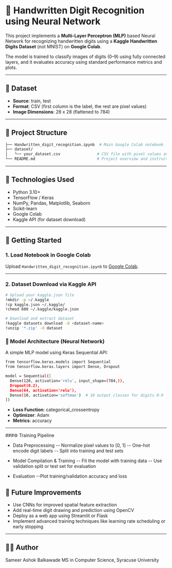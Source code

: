 # 🔢 Handwritten Digit Recognition using Neural Network

This project implements a **Multi-Layer Perceptron (MLP)** based Neural Network for recognizing handwritten digits using a **Kaggle Handwritten Digits Dataset** (not MNIST) on **Google Colab**.

The model is trained to classify images of digits (0–9) using fully connected layers, and it evaluates accuracy using standard performance metrics and plots.

---

## 📁 Dataset

- **Source**: train, test
- **Format**: CSV (first column is the label, the rest are pixel values)
- **Image Dimensions**: 28 x 28 (flattened to 784)

---

## 📂 Project Structure

```bash
├── Handwritten_digit_recognition.ipynb  # Main Google Colab notebook
├── dataset/
│   └── your_dataset.csv                # CSV file with pixel values and labels
└── README.md                           # Project overview and instructions
```

---

## 🔧 Technologies Used

- Python 3.10+
- TensorFlow / Keras
- NumPy, Pandas, Matplotlib, Seaborn
- Scikit-learn
- Google Colab
- Kaggle API (for dataset download)

---

## 🚀 Getting Started

### 1. Load Notebook in Google Colab
Upload `Handwritten_digit_recognition.ipynb` to [Google Colab](https://colab.research.google.com/).

---

### 2. Dataset Download via Kaggle API

```bash
# Upload your kaggle.json file
!mkdir -p ~/.kaggle
!cp kaggle.json ~/.kaggle/
!chmod 600 ~/.kaggle/kaggle.json

# Download and extract dataset
!kaggle datasets download -d <dataset-name>
!unzip '*.zip' -d dataset
```

### 🧠 Model Architecture (Neural Network)
A simple MLP model using Keras Sequential API:

```bash
from tensorflow.keras.models import Sequential
from tensorflow.keras.layers import Dense, Dropout

model = Sequential([
  Dense(128, activation='relu', input_shape=(784,)),
  Dropout(0.2),
  Dense(64, activation='relu'),
  Dense(10, activation='softmax')  # 10 output classes for digits 0-9
])
```
- **Loss Function**: categorical_crossentropy
- **Optimizer**: Adam
- **Metrics**: accuracy

---

###⚙️ Training Pipeline
- Data Preprocessing
-- Normalize pixel values to [0, 1]
-- One-hot encode digit labels
-- Split into training and test sets
  
- Model Compilation & Training
-- Fit the model with training data
-- Use validation split or test set for evaluation
  
- Evaluation
--Plot training/validation accuracy and loss

## 📌 Future Improvements

- Use CNNs for improved spatial feature extraction
- Add real-time digit drawing and prediction using OpenCV
- Deploy as a web app using Streamlit or Flask
- Implement advanced training techniques like learning rate scheduling or early stopping

---

## 👨‍💻 Author
Sameer Ashok Balkawade
MS in Computer Science, Syracuse University
